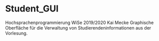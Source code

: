 # Student_GUI
Hochsprachenprogrammierung WiSe 2019/2020
Kai Mecke
Graphische Oberfläche für die Verwaltung von Studierendeninformationen aus der Vorlesung.
